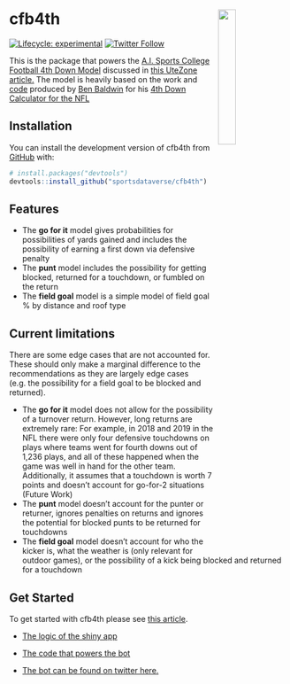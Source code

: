 
<!-- README.md is generated from README.Rmd. Please edit that file -->

# cfb4th <a href='https://cfb4th.sportsdataverse.org'><img src='https://raw.githubusercontent.com/sportsdataverse/cfb4th/main/man/figures/logo.png' align="right" width="25%" min-width="120px" /></a>

<!-- badges: start -->

[![Lifecycle:
experimental](https://img.shields.io/badge/lifecycle-experimental-orange.svg)](https://lifecycle.r-lib.org/articles/stages.html#experimental)
[![Twitter
Follow](https://img.shields.io/twitter/follow/aisports_4th.svg?style=social)](https://twitter.com/aisports_4th)
<!-- badges: end -->

This is the package that powers the [A.I. Sports College Football 4th
Down Model](https://kazink.shinyapps.io/cfb_fourth_down/) discussed in
[this UteZone
article.](https://247sports.com/college/utah/LongFormArticle/Utah-Fourth-Downs-2020-159851937/)
The model is heavily based on the work and
[code](https://www.nfl4th.com/) produced by [Ben
Baldwin](https://twitter.com/benbbaldwin) for his [4th Down Calculator
for the NFL](https://rbsdm.com/stats/fourth_calculator/)

## Installation

<!-- You can install the released version of cfb4th from [CRAN](https://CRAN.R-project.org) with: -->
<!-- ``` r -->
<!-- install.packages("cfb4th") -->
<!-- ``` -->
<!-- And the development version from [GitHub](https://github.com/) with: -->
<!-- ``` r -->
<!-- # install.packages("devtools") -->
<!-- devtools::install_github("sportsdataverse/cfb4th") -->
<!-- ``` -->

You can install the development version of cfb4th from
[GitHub](https://github.com/) with:

``` r
# install.packages("devtools")
devtools::install_github("sportsdataverse/cfb4th")
```

## Features

-   The **go for it** model gives probabilities for possibilities of
    yards gained and includes the possibility of earning a first down
    via defensive penalty
-   The **punt** model includes the possibility for getting blocked,
    returned for a touchdown, or fumbled on the return
-   The **field goal** model is a simple model of field goal % by
    distance and roof type

## Current limitations

There are some edge cases that are not accounted for. These should only
make a marginal difference to the recommendations as they are largely
edge cases (e.g. the possibility for a field goal to be blocked and
returned).

-   The **go for it** model does not allow for the possibility of a
    turnover return. However, long returns are extremely rare: For
    example, in 2018 and 2019 in the NFL there were only four defensive
    touchdowns on plays where teams went for fourth downs out of 1,236
    plays, and all of these happened when the game was well in hand for
    the other team. Additionally, it assumes that a touchdown is worth 7
    points and doesn’t account for go-for-2 situations (Future Work)
-   The **punt** model doesn’t account for the punter or returner,
    ignores penalties on returns and ignores the potential for blocked
    punts to be returned for touchdowns
-   The **field goal** model doesn’t account for who the kicker is, what
    the weather is (only relevant for outdoor games), or the possibility
    of a kick being blocked and returned for a touchdown

## Get Started

To get started with cfb4th please see [this
article](https://cfb4th.sportsdataverse.org/articles/cfb4th.html).

-   [The logic of the shiny
    app](https://github.com/Kazink36/cfb_fourth_down/blob/main/app.R)

-   [The code that powers the
    bot](https://github.com/Kazink36/cfb_fourth_down/tree/main/bot)

-   [The bot can be found on twitter
    here.](https://twitter.com/aisports_4th)
